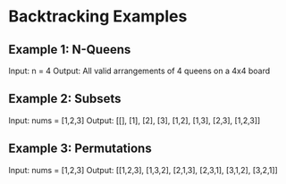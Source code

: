 # Backtracking Examples

## Example 1: N-Queens

Input: n = 4
Output: All valid arrangements of 4 queens on a 4x4 board

## Example 2: Subsets

Input: nums = [1,2,3]
Output: [[], [1], [2], [3], [1,2], [1,3], [2,3], [1,2,3]]

## Example 3: Permutations

Input: nums = [1,2,3]
Output: [[1,2,3], [1,3,2], [2,1,3], [2,3,1], [3,1,2], [3,2,1]]
